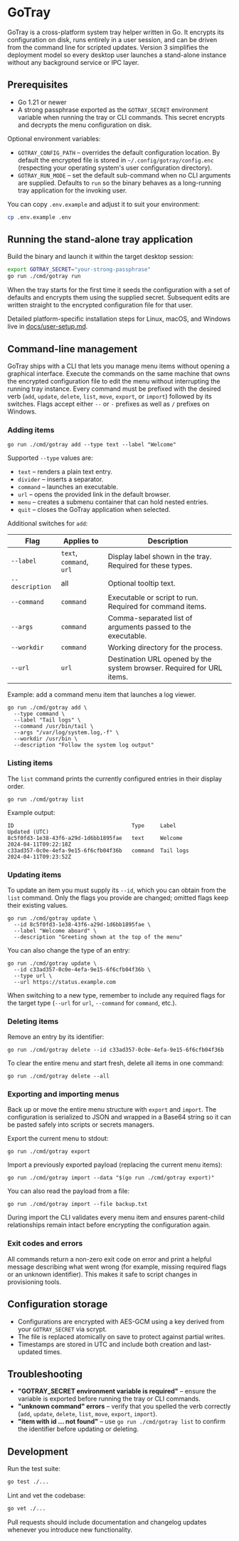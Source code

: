 # GoTray

GoTray is a cross-platform system tray helper written in Go. It encrypts its configuration on disk, runs entirely in a user session, and can be driven from the command line for scripted updates. Version 3 simplifies the deployment model so every desktop user launches a stand-alone instance without any background service or IPC layer.

## Prerequisites

* Go 1.21 or newer
* A strong passphrase exported as the `GOTRAY_SECRET` environment variable when running the tray or CLI commands. This secret encrypts and decrypts the menu configuration on disk.

Optional environment variables:

* `GOTRAY_CONFIG_PATH` – overrides the default configuration location. By default the encrypted file is stored in `~/.config/gotray/config.enc` (respecting your operating system's user configuration directory).
* `GOTRAY_RUN_MODE` – set the default sub-command when no CLI arguments are supplied. Defaults to `run` so the binary behaves as a long-running tray application for the invoking user.

You can copy `.env.example` and adjust it to suit your environment:

```bash
cp .env.example .env
```

## Running the stand-alone tray application

Build the binary and launch it within the target desktop session:

```bash
export GOTRAY_SECRET="your-strong-passphrase"
go run ./cmd/gotray run
```

When the tray starts for the first time it seeds the configuration with a set of defaults and encrypts them using the supplied secret. Subsequent edits are written straight to the encrypted configuration file for that user.

Detailed platform-specific installation steps for Linux, macOS, and Windows live in [docs/user-setup.md](docs/user-setup.md).

## Command-line management

GoTray ships with a CLI that lets you manage menu items without opening a graphical interface. Execute the commands on the same machine that owns the encrypted configuration file to edit the menu without interrupting the running tray instance. Every command must be prefixed with the desired verb (`add`, `update`, `delete`, `list`, `move`, `export`, or `import`) followed by its switches. Flags accept either `--` or `-` prefixes as well as `/` prefixes on Windows.

### Adding items

```
go run ./cmd/gotray add --type text --label "Welcome"
```

Supported `--type` values are:

* `text` – renders a plain text entry.
* `divider` – inserts a separator.
* `command` – launches an executable.
* `url` – opens the provided link in the default browser.
* `menu` – creates a submenu container that can hold nested entries.
* `quit` – closes the GoTray application when selected.

Additional switches for `add`:

| Flag | Applies to | Description |
| ---- | ---------- | ----------- |
| `--label` | `text`, `command`, `url` | Display label shown in the tray. Required for these types. |
| `--description` | all | Optional tooltip text. |
| `--command` | `command` | Executable or script to run. Required for command items. |
| `--args` | `command` | Comma-separated list of arguments passed to the executable. |
| `--workdir` | `command` | Working directory for the process. |
| `--url` | `url` | Destination URL opened by the system browser. Required for URL items. |

Example: add a command menu item that launches a log viewer.

```
go run ./cmd/gotray add \
  --type command \
  --label "Tail logs" \
  --command /usr/bin/tail \
  --args "/var/log/system.log,-f" \
  --workdir /usr/bin \
  --description "Follow the system log output"
```

### Listing items

The `list` command prints the currently configured entries in their display order.

```
go run ./cmd/gotray list
```

Example output:

```
ID                                     Type     Label                Updated (UTC)
8c5f0fd3-1e38-43f6-a29d-1d6bb1895fae   text     Welcome              2024-04-11T09:22:18Z
c33ad357-0c0e-4efa-9e15-6f6cfb04f36b   command  Tail logs            2024-04-11T09:23:52Z
```

### Updating items

To update an item you must supply its `--id`, which you can obtain from the `list` command. Only the flags you provide are changed; omitted flags keep their existing values.

```
go run ./cmd/gotray update \
  --id 8c5f0fd3-1e38-43f6-a29d-1d6bb1895fae \
  --label "Welcome aboard" \
  --description "Greeting shown at the top of the menu"
```

You can also change the type of an entry:

```
go run ./cmd/gotray update \
  --id c33ad357-0c0e-4efa-9e15-6f6cfb04f36b \
  --type url \
  --url https://status.example.com
```

When switching to a new type, remember to include any required flags for the target type (`--url` for `url`, `--command` for `command`, etc.).

### Deleting items

Remove an entry by its identifier:

```
go run ./cmd/gotray delete --id c33ad357-0c0e-4efa-9e15-6f6cfb04f36b
```

To clear the entire menu and start fresh, delete all items in one command:

```
go run ./cmd/gotray delete --all
```

### Exporting and importing menus

Back up or move the entire menu structure with `export` and `import`. The configuration is serialized to JSON and wrapped in a Base64 string so it can be pasted safely into scripts or secrets managers.

Export the current menu to stdout:

```
go run ./cmd/gotray export
```

Import a previously exported payload (replacing the current menu items):

```
go run ./cmd/gotray import --data "$(go run ./cmd/gotray export)"
```

You can also read the payload from a file:

```
go run ./cmd/gotray import --file backup.txt
```

During import the CLI validates every menu item and ensures parent-child relationships remain intact before encrypting the configuration again.

### Exit codes and errors

All commands return a non-zero exit code on error and print a helpful message describing what went wrong (for example, missing required flags or an unknown identifier). This makes it safe to script changes in provisioning tools.

## Configuration storage

* Configurations are encrypted with AES-GCM using a key derived from your `GOTRAY_SECRET` via scrypt.
* The file is replaced atomically on save to protect against partial writes.
* Timestamps are stored in UTC and include both creation and last-updated times.

## Troubleshooting

* **"GOTRAY_SECRET environment variable is required"** – ensure the variable is exported before running the tray or CLI commands.
* **"unknown command" errors** – verify that you spelled the verb correctly (`add`, `update`, `delete`, `list`, `move`, `export`, `import`).
* **"item with id ... not found"** – use `go run ./cmd/gotray list` to confirm the identifier before updating or deleting.

## Development

Run the test suite:

```bash
go test ./...
```

Lint and vet the codebase:

```bash
go vet ./...
```

Pull requests should include documentation and changelog updates whenever you introduce new functionality.
